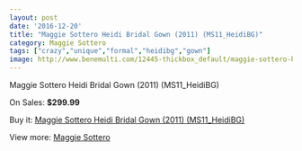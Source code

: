 ```yaml
---
layout: post
date: '2016-12-20'
title: "Maggie Sottero Heidi Bridal Gown (2011) (MS11_HeidiBG)"
category: Maggie Sottero
tags: ["crazy","unique","formal","heidibg","gown"]
image: http://www.benemulti.com/12445-thickbox_default/maggie-sottero-heidi-bridal-gown-2011-ms11heidibg.jpg
---
```

Maggie Sottero Heidi Bridal Gown (2011) (MS11_HeidiBG)

On Sales: **$299.99**
<a href="https://www.benemulti.com/en/maggie-sottero/4664-maggie-sottero-heidi-bridal-gown-2011-ms11heidibg.html"><amp-img layout="responsive" width="600" height="600" src="//www.benemulti.com/12445-thickbox_default/maggie-sottero-heidi-bridal-gown-2011-ms11heidibg.jpg" alt="Maggie Sottero Heidi Bridal Gown (2011) (MS11_HeidiBG) 0" /></a>
<a href="https://www.benemulti.com/en/maggie-sottero/4664-maggie-sottero-heidi-bridal-gown-2011-ms11heidibg.html"><amp-img layout="responsive" width="600" height="600" src="//www.benemulti.com/12447-thickbox_default/maggie-sottero-heidi-bridal-gown-2011-ms11heidibg.jpg" alt="Maggie Sottero Heidi Bridal Gown (2011) (MS11_HeidiBG) 1" /></a>
<a href="https://www.benemulti.com/en/maggie-sottero/4664-maggie-sottero-heidi-bridal-gown-2011-ms11heidibg.html"><amp-img layout="responsive" width="600" height="600" src="//www.benemulti.com/12446-thickbox_default/maggie-sottero-heidi-bridal-gown-2011-ms11heidibg.jpg" alt="Maggie Sottero Heidi Bridal Gown (2011) (MS11_HeidiBG) 2" /></a>

Buy it: [Maggie Sottero Heidi Bridal Gown (2011) (MS11_HeidiBG)](https://www.benemulti.com/en/maggie-sottero/4664-maggie-sottero-heidi-bridal-gown-2011-ms11heidibg.html "Maggie Sottero Heidi Bridal Gown (2011) (MS11_HeidiBG)")

View more: [Maggie Sottero](https://www.benemulti.com/en/41-maggie-sottero "Maggie Sottero")